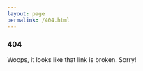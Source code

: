 ```yaml
---
layout: page
permalink: /404.html
---
```


### 404

Woops, it looks like that link is broken. Sorry!